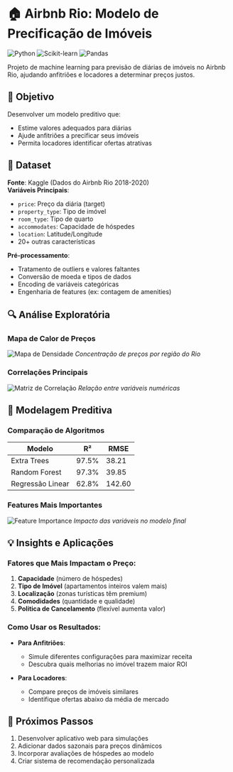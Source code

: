 # 🏠 Airbnb Rio: Modelo de Precificação de Imóveis

![Python](https://img.shields.io/badge/Python-3.8%2B-blue)
![Scikit-learn](https://img.shields.io/badge/Scikit--learn-1.0.2-orange)
![Pandas](https://img.shields.io/badge/Pandas-1.4.0-red)

Projeto de machine learning para previsão de diárias de imóveis no Airbnb Rio, ajudando anfitriões e locadores a determinar preços justos.

## 🎯 Objetivo
Desenvolver um modelo preditivo que:
- Estime valores adequados para diárias
- Ajude anfitriões a precificar seus imóveis
- Permita locadores identificar ofertas atrativas

## 📂 Dataset
**Fonte**: Kaggle (Dados do Airbnb Rio 2018-2020)  
**Variáveis Principais**:
- `price`: Preço da diária (target)
- `property_type`: Tipo de imóvel
- `room_type`: Tipo de quarto
- `accommodates`: Capacidade de hóspedes
- `location`: Latitude/Longitude
- 20+ outras características

**Pré-processamento**:
- Tratamento de outliers e valores faltantes
- Conversão de moeda e tipos de dados
- Encoding de variáveis categóricas
- Engenharia de features (ex: contagem de amenities)

## 🔍 Análise Exploratória

### Mapa de Calor de Preços
![Mapa de Densidade](https://i.imgur.com/rio_heatmap.png)
*Concentração de preços por região do Rio*

### Correlações Principais
![Matriz de Correlação](https://i.imgur.com/correlation_matrix.png)
*Relação entre variáveis numéricas*

## 🤖 Modelagem Preditiva

### Comparação de Algoritmos
| Modelo | R² | RMSE |
|--------|----|------|
| Extra Trees | 97.5% | 38.21 |
| Random Forest | 97.3% | 39.85 | 
| Regressão Linear | 62.8% | 142.60 |

### Features Mais Importantes
![Feature Importance](https://i.imgur.com/feature_importance.png)
*Impacto das variáveis no modelo final*

## 💡 Insights e Aplicações

### Fatores que Mais Impactam o Preço:
1. **Capacidade** (número de hóspedes)
2. **Tipo de Imóvel** (apartamentos inteiros valem mais)
3. **Localização** (zonas turísticas têm premium)
4. **Comodidades** (quantidade e qualidade)
5. **Politica de Cancelamento** (flexível aumenta valor)

### Como Usar os Resultados:
- **Para Anfitriões**: 
  - Simule diferentes configurações para maximizar receita
  - Descubra quais melhorias no imóvel trazem maior ROI
  
- **Para Locadores**:
  - Compare preços de imóveis similares
  - Identifique ofertas abaixo da média de mercado

## 📌 Próximos Passos
1. Desenvolver aplicativo web para simulações
2. Adicionar dados sazonais para preços dinâmicos
3. Incorporar avaliações de hóspedes ao modelo
4. Criar sistema de recomendação personalizada

